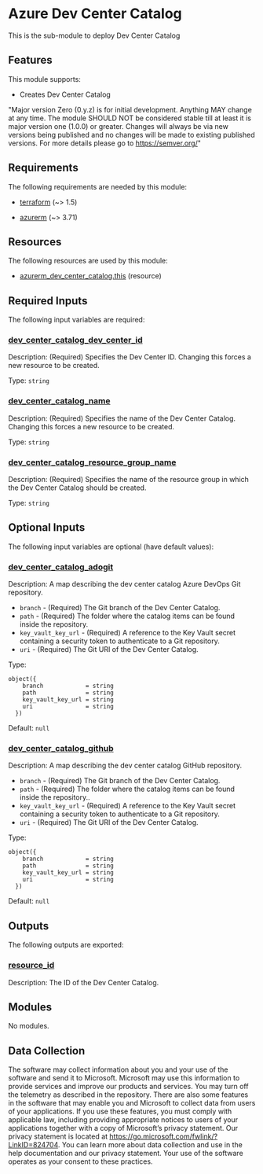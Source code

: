 <!-- BEGIN_TF_DOCS -->
# Azure Dev Center Catalog

This is the sub-module to deploy Dev Center Catalog

## Features

This module supports:

- Creates Dev Center Catalog

"Major version Zero (0.y.z) is for initial development. Anything MAY change at any time. The module SHOULD NOT be considered stable till at least it is major version one (1.0.0) or greater. Changes will always be via new versions being published and no changes will be made to existing published versions. For more details please go to <https://semver.org/>"

<!-- markdownlint-disable MD033 -->
## Requirements

The following requirements are needed by this module:

- <a name="requirement_terraform"></a> [terraform](#requirement\_terraform) (~> 1.5)

- <a name="requirement_azurerm"></a> [azurerm](#requirement\_azurerm) (~> 3.71)

## Resources

The following resources are used by this module:

- [azurerm_dev_center_catalog.this](https://registry.terraform.io/providers/hashicorp/azurerm/latest/docs/resources/dev_center_catalog) (resource)

<!-- markdownlint-disable MD013 -->
## Required Inputs

The following input variables are required:

### <a name="input_dev_center_catalog_dev_center_id"></a> [dev\_center\_catalog\_dev\_center\_id](#input\_dev\_center\_catalog\_dev\_center\_id)

Description: (Required) Specifies the Dev Center ID. Changing this forces a new resource to be created.

Type: `string`

### <a name="input_dev_center_catalog_name"></a> [dev\_center\_catalog\_name](#input\_dev\_center\_catalog\_name)

Description: (Required) Specifies the name of the Dev Center Catalog. Changing this forces a new resource to be created.

Type: `string`

### <a name="input_dev_center_catalog_resource_group_name"></a> [dev\_center\_catalog\_resource\_group\_name](#input\_dev\_center\_catalog\_resource\_group\_name)

Description: (Required) Specifies the name of the resource group in which the Dev Center Catalog should be created.

Type: `string`

## Optional Inputs

The following input variables are optional (have default values):

### <a name="input_dev_center_catalog_adogit"></a> [dev\_center\_catalog\_adogit](#input\_dev\_center\_catalog\_adogit)

Description: A map describing the dev center catalog Azure DevOps Git repository.
- `branch` - (Required) The Git branch of the Dev Center Catalog.
- `path` - (Required) The folder where the catalog items can be found inside the repository.
- `key_vault_key_url` - (Required) A reference to the Key Vault secret containing a security token to authenticate to a Git repository.
- `uri` - (Required) The Git URI of the Dev Center Catalog.

Type:

```hcl
object({
    branch            = string
    path              = string
    key_vault_key_url = string
    uri               = string
  })
```

Default: `null`

### <a name="input_dev_center_catalog_github"></a> [dev\_center\_catalog\_github](#input\_dev\_center\_catalog\_github)

Description: A map describing the dev center catalog GitHub repository.
- `branch` - (Required) The Git branch of the Dev Center Catalog.
- `path` - (Required) The folder where the catalog items can be found inside the repository..
- `key_vault_key_url` - (Required) A reference to the Key Vault secret containing a security token to authenticate to a Git repository.
- `uri` - (Required) The Git URI of the Dev Center Catalog.

Type:

```hcl
object({
    branch            = string
    path              = string
    key_vault_key_url = string
    uri               = string
  })
```

Default: `null`

## Outputs

The following outputs are exported:

### <a name="output_resource_id"></a> [resource\_id](#output\_resource\_id)

Description: The ID of the Dev Center Catalog.

## Modules

No modules.

<!-- markdownlint-disable-next-line MD041 -->
## Data Collection

The software may collect information about you and your use of the software and send it to Microsoft. Microsoft may use this information to provide services and improve our products and services. You may turn off the telemetry as described in the repository. There are also some features in the software that may enable you and Microsoft to collect data from users of your applications. If you use these features, you must comply with applicable law, including providing appropriate notices to users of your applications together with a copy of Microsoft’s privacy statement. Our privacy statement is located at <https://go.microsoft.com/fwlink/?LinkID=824704>. You can learn more about data collection and use in the help documentation and our privacy statement. Your use of the software operates as your consent to these practices.
<!-- END_TF_DOCS -->